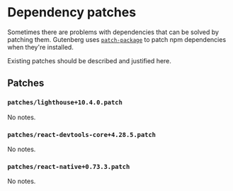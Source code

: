 # Dependency patches

Sometimes there are problems with dependencies that can be solved by patching them. Gutenberg uses
[`patch-package`](https://www.npmjs.com/package/patch-package) to patch npm dependencies when
they're installed.

Existing patches should be described and justified here.

## Patches

### `patches/lighthouse+10.4.0.patch`

No notes.

### `patches/react-devtools-core+4.28.5.patch`

No notes.

### `patches/react-native+0.73.3.patch`

No notes.
